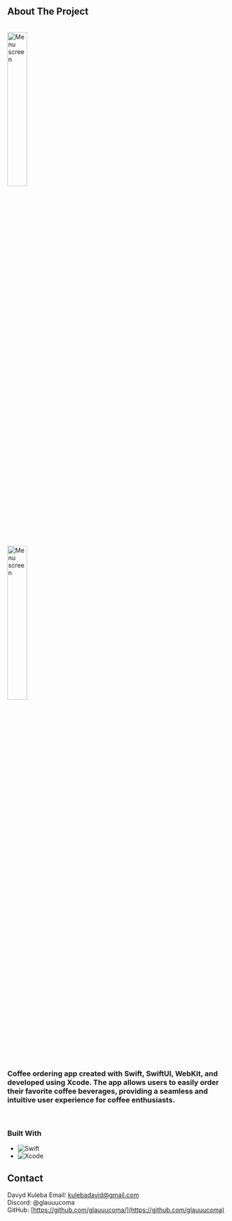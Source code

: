 <!-- ABOUT THE PROJECT -->
## About The Project

<br/>
<img src="https://github.com/glauuucoma/Home-Screen-Proto/assets/36370603/7763e95b-4ef9-499a-90f1-33c22ce39590" alt="Menu screen" width="30%">
<div width="30%"></div>
<img src="https://github.com/glauuucoma/Home-Screen-Proto/assets/36370603/57f9e8f1-9a5d-4106-8ebd-a89b2576d3fa" alt="Menu screen" width="30%">
<br/>

<h3>Coffee ordering app created with Swift, SwiftUI, WebKit, and developed using Xcode. 
The app allows users to easily order their favorite coffee beverages, providing a seamless and intuitive user experience for coffee enthusiasts.</h3>
<br/>

### Built With

* ![Swift](https://img.shields.io/badge/swift-F54A2A?style=for-the-badge&logo=swift&logoColor=white)
* ![Xcode](https://img.shields.io/badge/Xcode-007ACC?style=for-the-badge&logo=Xcode&logoColor=white)


<!-- CONTACT -->
## Contact

Davyd Kuleba
Email: kulebadavid@gmail.com <br/>
Discord: @glauuucoma <br/>
GitHub: [https://github.com/glauuucoma/](https://github.com/glauuucoma)<br/>
